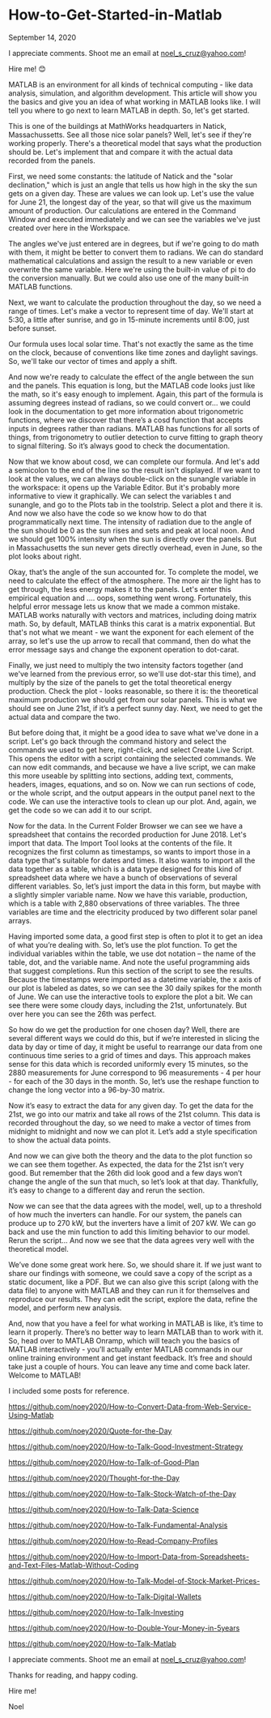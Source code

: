 # How-to-Get-Started-in-Matlab

September 14, 2020

I appreciate comments. Shoot me an email at noel_s_cruz@yahoo.com!

Hire me! 😊

MATLAB is an environment for all kinds of technical computing - like data analysis, 
simulation, and algorithm development. This article will show you the basics and
give you an idea of what working in MATLAB looks like. I will tell you where to go
next to learn MATLAB in depth. So, let's get started. 

This is one of the buildings at MathWorks headquarters in Natick, Massachussetts.
See all those nice solar panels? Well, let's see if they're working properly. There's
a theoretical model that says what the production should be. Let's implement that and
compare it with the actual data recorded from the panels.

First, we need some constants: the latitude of Natick and the "solar declination,"
which is just an angle that tells us how high in the sky the sun gets on a given day.
These are values we can look up. Let's use the value for June 21, the longest day of 
the year, so that will give us the maximum amount of production. Our calculations are
entered in the Command Window and executed immediately and we can see the variables 
we've just created over here in the Workspace.

The angles we've just entered are in degrees, but if we're going to do math with them,
it might be better to convert them to radians. We can do standard mathematical
calculations and assign the result to a new variable or even overwrite the same 
variable. Here we're using the built-in value of pi to do the conversion manually.
But we could also use one of the many built-in MATLAB functions.

Next, we want to calculate the production throughout the day, so we need a range of
times. Let's make a vector to represent time of day. We'll start at 5:30, a little
after sunrise, and go in 15-minute increments until 8:00, just before sunset. 

Our formula uses local solar time. That's not exactly the same as the time on the 
clock, because of conventions like time zones and daylight savings. So, we'll take 
our vector of times and apply a shift. 

And now we're ready to calculate the effect of the angle between the sun and the
panels. This equation is long, but the MATLAB code looks just like the math, so it's
easy enough to implement. Again, this part of the formula is assuming degrees instead
of radians, so we could convert or... we could look in the documentation to get more 
information about trigonometric functions, where we discover that there’s a cosd 
function that accepts inputs in degrees rather than radians. MATLAB has functions for
all sorts of things, from trigonometry to outlier detection to curve fitting to graph
theory to signal filtering. So it’s always good to check the documentation.

Now that we know about cosd, we can complete our formula. And let's add a semicolon
to the end of the line so the result isn't displayed. If we want to look at the values,
we can always double-click on the sunangle variable in the workspace: it opens up the
Variable Editor. But it's probably more informative to view it graphically. We can
select the variables t and sunangle, and go to the Plots tab in the toolstrip. Select
a plot and there it is. And now we also have the code so we know how to do that
programmatically next time. The intensity of radiation due to the angle of the sun
should be 0 as the sun rises and sets and peak at local noon. And we should get 100% 
intensity when the sun is directly over the panels. But in Massachusetts the sun never
gets directly overhead, even in June, so the plot looks about right. 

Okay, that’s the angle of the sun accounted for. To complete the model, we need to 
calculate the effect of the atmosphere. The more air the light has to get through,
the less energy makes it to the panels. Let's enter this empirical equation and
.... oops, something went wrong. Fortunately, this helpful error message lets us know
that we made a common mistake. MATLAB works naturally with vectors and matrices, 
including doing matrix math. So, by default, MATLAB thinks this carat is a matrix 
exponential. But that's not what we meant - we want the exponent for each element of
the array, so let's use the up arrow to recall that command, then do what the error
message says and change the exponent operation to dot-carat.

Finally, we just need to multiply the two intensity factors together (and we've
learned from the previous error, so we'll use dot-star this time), and multiply by the
size of the panels to get the total theoretical energy production. Check the plot - 
looks reasonable, so there it is: the theoretical maximum production we should get
from our solar panels. This is what we should see on June 21st, if it’s a perfect sunny
day. Next, we need to get the actual data and compare the two.

But before doing that, it might be a good idea to save what we've done in a script.
Let's go back through the command history and select the commands we used to get here,
right-click, and select Create Live Script. This opens the editor with a script
containing the selected commands. We can now edit commands, and because we have a live
script, we can make this more useable by splitting into sections, adding text, comments,
headers, images, equations, and so on. Now we can run sections of code, or the whole
script, and the output appears in the output panel next to the code. We can use the 
interactive tools to clean up our plot. And, again, we get the code so we can add it
to our script.

Now for the data. In the Current Folder Browser we can see we have a spreadsheet that
contains the recorded production for June 2018. Let's import that data. The Import Tool
looks at the contents of the file. It recognizes the first column as timestamps, so
wants to import those in a data type that's suitable for dates and times. It also wants
to import all the data together as a table, which is a data type designed for this kind
of spreadsheet data where we have a bunch of observations of several different
variables. So, let’s just import the data in this form, but maybe with a slightly 
simpler variable name. Now we have this variable, production, which is a table with 2,880
observations of three variables. The three variables are time and the electricity 
produced by two different solar panel arrays.

Having imported some data, a good first step is often to plot it to get an idea of what
you’re dealing with. So, let’s use the plot function. To get the individual variables 
within the table, we use dot notation – the name of the table, dot, and the variable name.
And note the useful programming aids that suggest completions. Run this section of the
script to see the results. Because the timestamps were imported as a datetime variable, 
the x axis of our plot is labeled as dates, so we can see the 30 daily spikes for the 
month of June. We can use the interactive tools to explore the plot a bit. We can see
there were some cloudy days, including the 21st, unfortunately. But over here you can see
the 26th was perfect. 

So how do we get the production for one chosen day? Well, there are several different
ways we could do this, but if we’re interested in slicing the data by day or time of day,
it might be useful to rearrange our data from one continuous time series to a grid of
times and days. This approach makes sense for this data which is recorded uniformly every
15 minutes, so the 2880 measurements for June correspond to 96 measurements - 4 per hour -
for each of the 30 days in the month. So, let’s use the reshape function to change the 
long vector into a 96-by-30 matrix. 

Now it’s easy to extract the data for any given day. To get the data for the 21st, we go
into our matrix and take all rows of the 21st column. This data is recorded throughout the
day, so we need to make a vector of times from midnight to midnight and now we can plot it.
Let’s add a style specification to show the actual data points. 

And now we can give both the theory and the data to the plot function so we can see them 
together. As expected, the data for the 21st isn’t very good. But remember that the 26th 
did look good and a few days won’t change the angle of the sun that much, so let’s look at
that day. Thankfully, it’s easy to change to a different day and rerun the section. 

Now we can see that the data agrees with the model, well, up to a threshold of how much 
the inverters can handle. For our system, the panels can produce up to 270 kW, but the
inverters have a limit of 207 kW. We can go back and use the min function to add this 
limiting behavior to our model. Rerun the script... And now we see that the data agrees
very well with the theoretical model. 

We’ve done some great work here. So, we should share it. If we just want to share our
findings with someone, we could save a copy of the script as a static document, like a PDF.
But we can also give this script (along with the data file) to anyone with MATLAB and they
can run it for themselves and reproduce our results. They can edit the script, explore the
data, refine the model, and perform new analysis.

And, now that you have a feel for what working in MATLAB is like, it’s time to learn it 
properly. There’s no better way to learn MATLAB than to work with it. So, head over to 
MATLAB Onramp, which will teach you the basics of MATLAB interactively - you’ll actually
enter MATLAB commands in our online training environment and get instant feedback. It’s
free and should take just a couple of hours. You can leave any time and come back later.
Welcome to MATLAB!

I included some posts for reference.

https://github.com/noey2020/How-to-Convert-Data-from-Web-Service-Using-Matlab

https://github.com/noey2020/Quote-for-the-Day

https://github.com/noey2020/How-to-Talk-Good-Investment-Strategy

https://github.com/noey2020/How-to-Talk-of-Good-Plan

https://github.com/noey2020/Thought-for-the-Day

https://github.com/noey2020/How-to-Talk-Stock-Watch-of-the-Day

https://github.com/noey2020/How-to-Talk-Data-Science

https://github.com/noey2020/How-to-Talk-Fundamental-Analysis

https://github.com/noey2020/How-to-Read-Company-Profiles

https://github.com/noey2020/How-to-Import-Data-from-Spreadsheets-and-Text-Files-Matlab-Without-Coding

https://github.com/noey2020/How-to-Talk-Model-of-Stock-Market-Prices-

https://github.com/noey2020/How-to-Talk-Digital-Wallets

https://github.com/noey2020/How-to-Talk-Investing

https://github.com/noey2020/How-to-Double-Your-Money-in-5years

https://github.com/noey2020/How-to-Talk-Matlab

I appreciate comments. Shoot me an email at noel_s_cruz@yahoo.com!

Thanks for reading, and happy coding.

Hire me!

Noel
